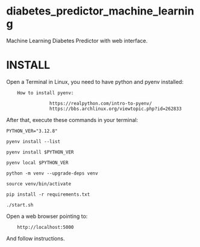 # diabetes_predictor_machine_learning
Machine Learning Diabetes Predictor with web interface.


# INSTALL

Open a Terminal in Linux, you need to have python and pyenv installed:

        How to install pyenv:

                    https://realpython.com/intro-to-pyenv/
                    https://bbs.archlinux.org/viewtopic.php?id=262833

After that, execute these commands in your terminal:


    PYTHON_VER="3.12.8"

    pyenv install --list

    pyenv install $PYTHON_VER

    pyenv local $PYTHON_VER

    python -m venv --upgrade-deps venv

    source venv/bin/activate

    pip install -r requirements.txt

    ./start.sh


Open a web browser pointing to:

        http://localhost:5000


And follow instructions.
